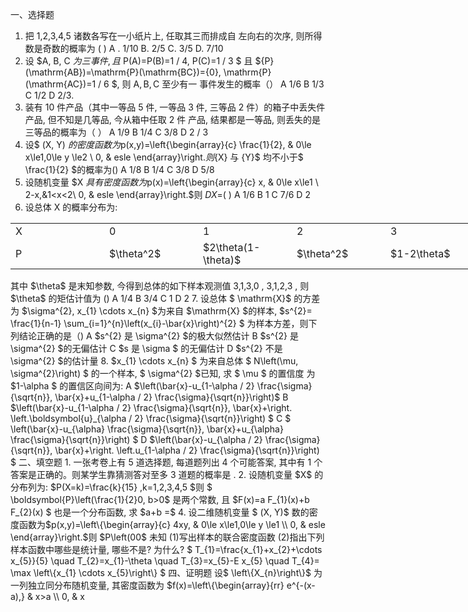 一、选择题
 1. 把  1,2,3,4,5  诸数各写在一小纸片上, 任取其三而排成自 左向右的次序, 则所得数是奇数的概率为 ( )
 A . 1/10 
 B.  2/5
 C. 3/5
 D.  7/10 
 2. 设  $A, B, C  $为三事件, 且$  P(A)=P(B)=1 / 4, P(C)=1 / 3 $ 且  ${P}(\mathrm{AB})=\mathrm{P}(\mathrm{BC})={0}, \mathrm{P}(\mathrm{AC})=1 / 6 $, 则  $\mathrm{A}, \mathrm{B}, \mathrm{C}$  至少有一 事件发生的概率（）
 A  1/6 
 B  1/3 
 C 1/2
 D 2/3.
 3. 装有 10 件产品（其中一等品 5 件, 一等品 3 件, 三等品 2 件）的箱子中丢失件产品, 但不知是几等品, 今从箱中任取 2 件 产品, 结果都是一等品, 则丢失的是三等品的概率为（ ）
 A  1/9 
 B 1/4
 C 3/8
 D  2 / 3 
 4. 设$  (X, Y)  $的密度函数为$p(x,y)=\left\{\begin{array}{c}
\frac{1}{2}, & 0\le x\le1,0\le y \le2 \\
0, & esle
\end{array}\right.$则${X}  与  {Y}$ 均不小于$  \frac{1}{2}  $的概率为()
 A  1/8 
 B 1/4
 C  3/8 
 D 5/8
 5. 设随机变量 $X
$具有密度函数为$p(x)=\left\{\begin{array}{c}
x, & 0\le x\le1 \\
2-x,&1<x<2\\
0, & esle
\end{array}\right.$则  $D X=$(    )
 A  1/6 
 B 1
 C 7/6
 D 2
 6. 设总体  X  的概率分布为:
 <table data-lake-id="XGQWb" id="XGQWb" margin="true" width-mode="contain" class="lake-table" style="width: 750px"><colgroup><col width="150"><col width="150"><col width="150"><col width="150"><col width="150"></colgroup><tbody><tr data-lake-id="u501c2268" id="u501c2268"><td data-lake-id="u3abaa1b7" id="u3abaa1b7">X
 </td><td data-lake-id="u0b4ae4d3" id="u0b4ae4d3">0
 </td><td data-lake-id="ue3d688ce" id="ue3d688ce">1
 </td><td data-lake-id="u71634330" id="u71634330">2
 </td><td data-lake-id="u5860d8b7" id="u5860d8b7">3
 </td></tr><tr data-lake-id="u6d8a62fe" id="u6d8a62fe"><td data-lake-id="u2c6cab56" id="u2c6cab56">P
 </td><td data-lake-id="u97ecfc05" id="u97ecfc05">$\theta^2$
 </td><td data-lake-id="u6b34c3ea" id="u6b34c3ea">$2\theta(1-\theta)$
 </td><td data-lake-id="u133e8f74" id="u133e8f74">$\theta^2$
 </td><td data-lake-id="u19a5c38b" id="u19a5c38b">$1-2\theta$
 </td></tr></tbody></table>其中  $\theta$  是末知参数, 今得到总体的如下样本观测值  3,1,3,0 , 3,1,2,3 , 则  $\theta$  的矩估计值为 ()
 A 1/4 
 B 3/4
 C 1
 D 2
 7. 设总体 $ \mathrm{X}$  的方差为  $\sigma^{2}, x_{1} \cdots x_{n}  $为来自  $\mathrm{X}  $的样本,  $s^{2}=   \frac{1}{n-1} \sum_{i=1}^{n}\left(x_{i}-\bar{x}\right)^{2} $ 为样本方差，则下列结论正确的是（)
 A  $s^{2}  是  \sigma^{2}  $的极大似然估计
 B  $s^{2}  是  \sigma^{2}  $的无偏估计
 C  $s  是  \sigma $ 的无偏估计
 D  $s^{2}  不是  \sigma^{2}  $的估计量
 8.  $x_{1} \cdots x_{n} $ 为来自总体 $ N\left(\mu, \sigma^{2}\right) $ 的一个样本, $ \sigma^{2}  $已知, 求 $ \mu $ 的置信度 为  $1-\alpha $ 的置信区向间为:
 A  $\left(\bar{x}-u_{1-\alpha / 2} \frac{\sigma}{\sqrt{n}}, \bar{x}+u_{1-\alpha / 2} \frac{\sigma}{\sqrt{n}}\right)$
 B  $\left(\bar{x}-u_{1-\alpha / 2} \frac{\sigma}{\sqrt{n}}, \bar{x}+\right.   \left.\boldsymbol{u}_{\alpha / 2} \frac{\sigma}{\sqrt{n}}\right) $
 C $ \left(\bar{x}-u_{\alpha} \frac{\sigma}{\sqrt{n}}, \bar{x}+u_{\alpha} \frac{\sigma}{\sqrt{n}}\right) $
 D  $\left(\bar{x}-u_{\alpha / 2} \frac{\sigma}{\sqrt{n}}, \bar{x}+\right.   \left.u_{1-\alpha / 2} \frac{\sigma}{\sqrt{n}}\right) $
 二、填空题
 1. 一张考卷上有 5 道选择题, 每道题列出 4 个可能答案, 其中有 1 个答案是正确的。则某学生靠猜测答对至多 3 道题的概率是 .
 2. 设随机变量  $X$  的分布列为:  $P(X=k)=\frac{k}{15} ,k=1,2,3,4,5  $则 $ \boldsymbol{P}\left(\frac{1}{2}<x \leq 2\right) =$
 3. $ F_{1}(x)  与  F_{2}(x)$  都是分布函数, 又$  a>0, b>0$  是两个常数, 且  $F(x)=a F_{1}(x)+b F_{2}(x) $ 也是一个分布函数, 求  $a+b =$
 4. 设二维随机变量 $ (X, Y)$  数的密度函数为$p(x,y)=\left\{\begin{array}{c}
4xy, & 0\le x\le1,0\le y \le1 \\
0, & esle
\end{array}\right.$​
 则  $P\left(0<X<\frac{1}{2} \mid \frac{1}{2}<Y<1\right) $
 5. 设随机变量 ${X}  $具有密度函数为$p(x)=\left\{\begin{array}{c}
\theta, & 0\le x\le1 \\
1-\theta,&1<x<2\\
0, & esle
\end{array}\right.$,$ \theta $ 为末知参数,  $x_{1} \cdots x_{n}$  为来自  $\mathrm{X} $ 的样本。记  $\mathrm{N}$  为样本值 $ x_{1} \cdots x_{n}  $中小于 1 的个数则  $\theta  $的最大似然估计是
 三、解答题
 1. 设 $ P(A)=0.5, P(B)=0.6, P(B \mid A)=0.8  $求  $P(A \cup B)  与  {P}({B}-{A} \mid {B}) $
 2. 已知随机变量 $ \mathrm{X}$  的密度函数为:$f(x)=A e^{-2|x|}-\infty<x<+\infty$
 求(1)$A $值
 (2)  $P(0<X<1) $
 (3)分布函数 $ F(x) $
 3. 已知随机变量 $ \mathrm{X}$  和  $\mathrm{Y} $ 分别服从正态分布$  N\left(1,3^{2}\right)$  和$  N\left(0,4^{2}\right)$  且 $ X  与  Y$  的相关系数为  $\rho_{x y}=-\frac{1}{2}  $,设$  Z=\frac{1}{3} X+\frac{1}{2} Y $
 (1) $Z $的数学期望和方差
 (2)  $Z  与  X  $的相关系数 $ \rho_{x z} $
 (3) 问 $ \mathrm{X}  与  \mathrm{Z}  $是否相互独立, 为什么?
 4. 在人寿保险公司里有 10000 个同一年龄的人参加人寿保险.在这一 年中, 这些人的死亡率为  0.6 % , 参加保险的人在一年的头一天交 付保险费 10 元, 死亡时, 家属可以从保险公司领取 1000 元.
 (1) 求保险公司一年中获利不少于 20000 元的概率
 (2) 若参保的人在一年的头一天交付保险费 12 元, 问保险公司会亏本吗? 亏本的概率是多少?
 5. 设 $ x_{1} \cdots x_{5}$是来自$  [0, \theta] $ 均匀分布的样本,  $\theta>0$  未知
 (1)写出样本的联合密度函数
 (2)指出下列样本函数中哪些是统计量, 哪些不是? 为什么? $ T_{1}=\frac{x_{1}+x_{2}+\cdots x_{5}}{5} \quad T_{2}=x_{1}-\theta \quad T_{3}=x_{5}-E x_{5} \quad T_{4}=   \max \left\{x_{1} \cdots x_{5}\right\} $
 四、证明题 设$  \left\{X_{n}\right\}$  为一列独立同分布随机变量, 其密度函数为
 $f(x)=\left\{\begin{array}{rr}
e^{-(x-a),} & x>a \\
0, & x<a
\end{array}\right.$
 令$  Y_{n}=\min \left(X_{1} \cdots X_{n}\right)  $证明$  Y_{n} \stackrel{P}{\rightarrow} a $
 